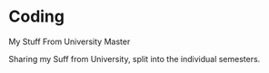 # Coding
My Stuff From University Master

Sharing my Suff from University, split into the individual semesters.
